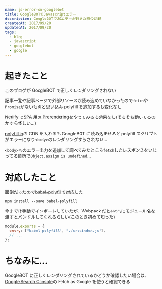 ```yaml
---
name: js-error-on-googlebot
title: GoogleBOTでJavascriptエラー
description: GoogleBOTでJSエラーが起きた時の記録
createdAt: 2017/09/20
updatedAt: 2017/09/20
tags:
  - blog
  - javascript
  - googlebot
  - google
---
```


# 起きたこと

このブログが GoogleBOT で正しくレンダリングされない

記事一覧や記事ページで外部リソースが読み込めていなかったので`fetch`や`Promise`がないものと思い込み polyfill を追加するも変化なし

Netlify で[SPA 用の Prerendering](https://www.netlify.com/docs/prerendering/)をやってみるも効果なし(そもそも動いてるのかすら怪しい...)

[polyfill.io][]の CDN を入れるも GoogleBOT に読み込ませると polyfill スクリプトがエラーになり`<body>`のレンダリングすらされない...

`<body>`へのエラー出力を追加して調べてみたところ`fetch`したレスポンスをいじってる箇所で`Object.assign is undefined`...

# 対応したこと

面倒だったので[babel-polyfill][]で対応した

```shell
npm install --save babel-polyfill
```

今までは手動でインポートしていたが、Webpack だと`entry`にモジュール名を渡すとバンドルしてくれるらしい(このとき初めて知った)

```js
module.exports = {
  entry: ["babel-polyfill", "./src/index.js"],
  // ...
};
```

# ちなみに...

GoogleBOT に正しくレンダリングされているかどうか確認したい場合は、[Google Search Console][]の Fetch as Google を使うと確認できる

[polyfill.io]: https://polyfill.io/v2/docs/
[babel-polyfill]: https://babeljs.io/docs/usage/polyfill/
[google search console]: https://www.google.com/webmasters/tools/home
